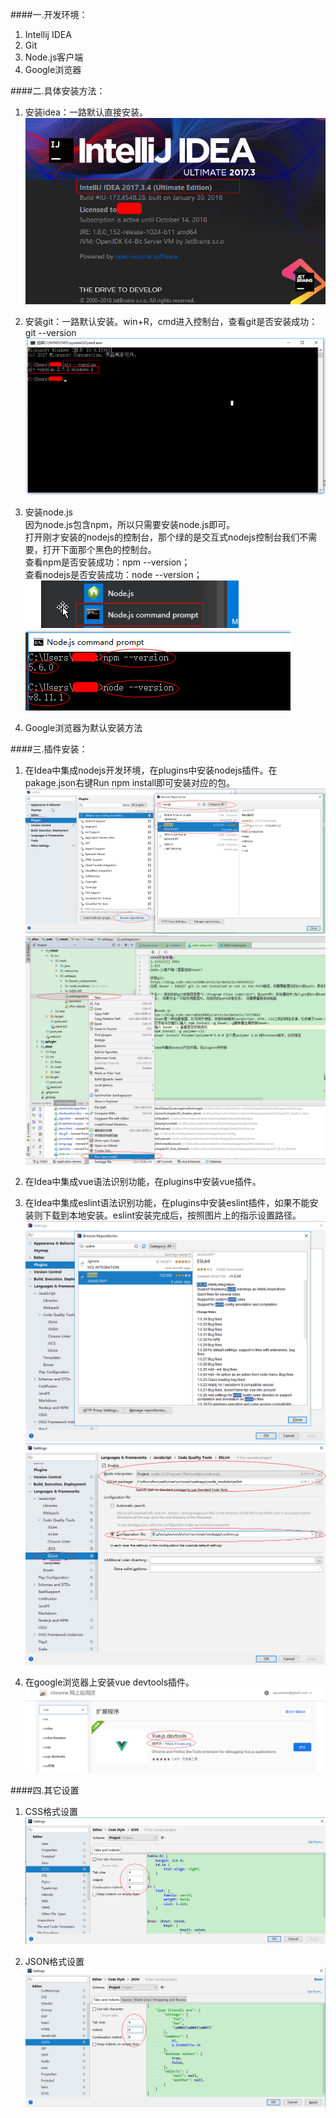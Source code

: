 ####一.开发环境：
1. Intellij IDEA  
2. Git  
3. Node.js客户端  
4. Google浏览器


####二.具体安装方法：
1. 安装idea：一路默认直接安装。  
![Image text](image/idea-installation.png)

2. 安装git：一路默认安装。win+R，cmd进入控制台，查看git是否安装成功：git --version 
![Image text](image/git-installation.png)

3. 安装node.js  
因为node.js包含npm，所以只需要安装node.js即可。  
打开刚才安装的nodejs的控制台，那个绿的是交互式nodejs控制台我们不需要，打开下面那个黑色的控制台。  
查看npm是否安装成功：npm --version；  
查看nodejs是否安装成功：node --version；  
![Image text](image/nodejs-command-1.png)  
![Image text](image/nodejs-command-2.png)

4. Google浏览器为默认安装方法


####三.插件安装：
1. 在Idea中集成nodejs开发环境，在plugins中安装nodejs插件。在pakage.json右键Run npm install即可安装对应的包。  
![Image text](image/idea-plugin-nodejs-1.png)  
![Image text](image/idea-plugin-nodejs-2.png)

2. 在Idea中集成vue语法识别功能，在plugins中安装vue插件。 

3. 在Idea中集成eslint语法识别功能，在plugins中安装eslint插件，如果不能安装则下载到本地安装。eslint安装完成后，按照图片上的指示设置路径。
![Image text](image/idea-plugin-eslint.png)
![Image text](image/idea-plugin-eslint-setup.png)

4. 在google浏览器上安装vue devtools插件。
![Image text](image/chrome-vue-plugin.png)


####四.其它设置
1. CSS格式设置
![Image text](image/idea-setting-css.png)

2. JSON格式设置
![Image text](image/idea-setting-json.png)
